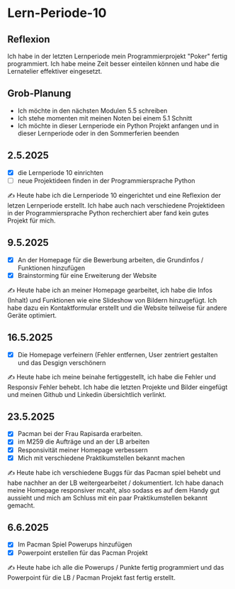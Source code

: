 # Lern-Periode-10

Reflexion
--
Ich habe in der letzten Lernperiode mein Programmierprojekt "Poker" fertig programmiert. Ich habe meine Zeit besser einteilen können und habe die Lernatelier effektiver eingesetzt. 

Grob-Planung
--
- Ich möchte in den nächsten Modulen 5.5 schreiben
- Ich stehe momenten mit meinen Noten bei einem 5.1 Schnitt
- Ich möchte in dieser Lernperiode ein Python Projekt anfangen und in dieser Lernperiode oder in den Sommerferien beenden


## 2.5.2025

- [x] die Lernperiode 10 einrichten
- [ ] neue Projektideen finden in der Programmiersprache Python

✍️ Heute habe ich die Lernperiode 10 eingerichtet und eine Reflexion der letzen Lernperiode erstellt. Ich habe auch nach verschiedene Projektideen in der Programmiersprache Python recherchiert aber fand kein gutes Projekt für mich.



## 9.5.2025

- [x] An der Homepage für die Bewerbung arbeiten, die Grundinfos / Funktionen hinzufügen
- [x] Brainstorming für eine Erweiterung der Website 

✍️ Heute habe ich an meiner Homepage gearbeitet, ich habe die Infos (Inhalt) und Funktionen wie eine Slideshow von Bildern hinzugefügt. Ich habe dazu ein Kontaktformular erstellt und die Website teilweise für andere Geräte optimiert. 



## 16.5.2025

- [x] Die Homepage verfeinern (Fehler entfernen, User zentriert gestalten und das Desgign verschönern

✍️ Heute habe ich meine beinahe fertiggestellt, ich habe die Fehler und Responsiv Fehler behebt. Ich habe die letzten Projekte und Bilder eingefügt und meinen Github und Linkedin übersichtlich verlinkt.


## 23.5.2025

- [x] Pacman bei der Frau Rapisarda erarbeiten.
- [x] im M259 die Aufträge und an der LB arbeiten
- [x] Responsivität meiner Homepage verbessern
- [x] Mich mit verschiedene Praktikumstellen bekannt machen

✍️ Heute habe ich verschiedene Buggs für das Pacman spiel behebt und habe nachher an der LB weitergearbeitet / dokumentiert. Ich habe danach meine Homepage responsiver mcaht, also sodass es auf dem Handy gut aussieht und mich am Schluss mit ein paar Praktikumstellen bekannt gemacht.

## 6.6.2025

- [x] Im Pacman Spiel Powerups hinzufügen
- [x] Powerpoint erstellen für das Pacman Projekt

✍️ Heute habe ich alle die Powerups / Punkte fertig programmiert und das Powerpoint für die LB / Pacman Projekt fast fertig erstellt.




